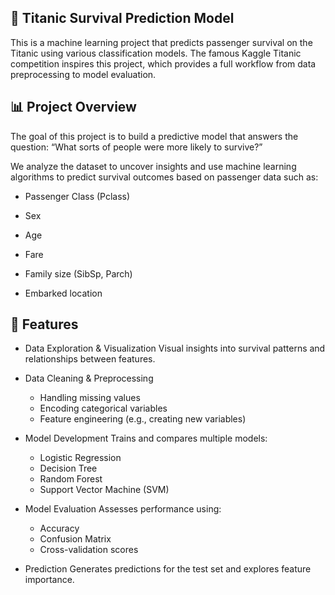 ## 🚢 Titanic Survival Prediction Model
This is a machine learning project that predicts passenger survival on the Titanic using various classification models. The famous Kaggle Titanic competition inspires this project, which provides a full workflow from data preprocessing to model evaluation.

## 📊 Project Overview
The goal of this project is to build a predictive model that answers the question:
“What sorts of people were more likely to survive?”

We analyze the dataset to uncover insights and use machine learning algorithms to predict survival outcomes based on passenger data such as:

- Passenger Class (Pclass)

- Sex

- Age

- Fare

- Family size (SibSp, Parch)

- Embarked location

## 🚀 Features
- Data Exploration & Visualization
Visual insights into survival patterns and relationships between features.

- Data Cleaning & Preprocessing
  - Handling missing values
  - Encoding categorical variables
  - Feature engineering (e.g., creating new variables)

- Model Development
Trains and compares multiple models:

  - Logistic Regression
  - Decision Tree
  - Random Forest
  - Support Vector Machine (SVM)

- Model Evaluation
Assesses performance using:

  - Accuracy
  - Confusion Matrix
  - Cross-validation scores

- Prediction
Generates predictions for the test set and explores feature importance.
